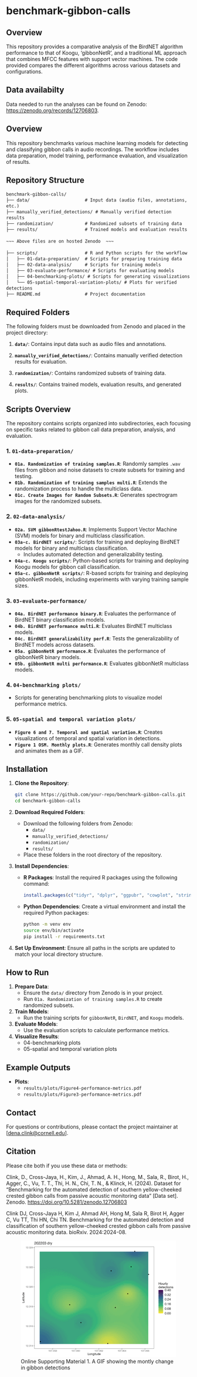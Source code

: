 
<!-- README.md is generated from README.Rmd. Please edit that file -->

# benchmark-gibbon-calls

<!-- badges: start -->
<!-- badges: end -->

## Overview

This repository provides a comparative analysis of the BirdNET algorithm
performance to that of Koogu, ‘gibbonNetR’, and a traditional ML
approach that combines MFCC features with support vector machines. The
code provided compares the different algorithms across various datasets
and configurations.

## Data availabilty

Data needed to run the analyses can be found on Zenodo:
<https://zenodo.org/records/12706803>.

## Overview

This repository benchmarks various machine learning models for detecting
and classifying gibbon calls in audio recordings. The workflow includes
data preparation, model training, performance evaluation, and
visualization of results.

## Repository Structure

    benchmark-gibbon-calls/
    ├── data/                     # Input data (audio files, annotations, etc.)
    ├── manually_verified_detections/ # Manually verified detection results
    ├── randomization/            # Randomized subsets of training data
    ├── results/                  # Trained models and evaluation results

    ~~~ Above files are on hosted Zenodo  ~~~ 

    ├── scripts/                  # R and Python scripts for the workflow
    │   ├── 01-data-preparation/  # Scripts for preparing training data
    │   ├── 02-data-analysis/     # Scripts for training models
    │   ├── 03-evaluate-performance/ # Scripts for evaluating models
    │   ├── 04-benchmarking-plots/ # Scripts for generating visualizations
    │   └── 05-spatial-temporal-variation-plots/ # Plots for verified detections
    ├── README.md                 # Project documentation

## Required Folders

The following folders must be downloaded from Zenodo and placed in the
project directory:  
1. **`data/`**: Contains input data such as audio files and
annotations.  
2. **`manually_verified_detections/`**: Contains manually verified
detection results for evaluation.

3.  **`randomization/`**: Contains randomized subsets of training data.

4.  **`results/`**: Contains trained models, evaluation results, and
    generated plots.

## Scripts Overview

The repository contains scripts organized into subdirectories, each
focusing on specific tasks related to gibbon call data preparation,
analysis, and evaluation.

### 1. `01-data-preparation/`

- **`01a. Randomization of training samples.R`**: Randomly samples
  `.wav` files from gibbon and noise datasets to create subsets for
  training and testing.
- **`01b. Randomization of training samples multi.R`**: Extends the
  randomization process to handle the multiclass data.
- **`01c. Create Images for Random Subsets.R`**: Generates spectrogram
  images for the randomized subsets.

### 2. `02-data-analysis/`

- **`02a. SVM gibbonRtestJahoo.R`**: Implements Support Vector Machine
  (SVM) models for binary and multiclass classification.
- **`03a-c. BirdNET scripts/`**: Scripts for training and deploying
  BirdNET models for binary and multiclass classification.
  - Includes automated detection and generalizability testing.
- **`04a-c. Koogu scripts/`**: Python-based scripts for training and
  deploying Koogu models for gibbon call classification.
- **`05a-c. gibbonNetR scripts/`**: R-based scripts for training and
  deploying gibbonNetR models, including experiments with varying
  training sample sizes.

### 3. `03-evaluate-performance/`

- **`04a. BirdNET performance binary.R`**: Evaluates the performance of
  BirdNET binary classification models.
- **`04b. BirdNET performance multi.R`**: Evaluates BirdNET multiclass
  models.
- **`04c. BirdNET generalizability perf.R`**: Tests the generalizability
  of BirdNET models across datasets.
- **`05a. gibbonNetR performance.R`**: Evaluates the performance of
  gibbonNetR binary models.
- **`05b. gibbonNetR multi performance.R`**: Evaluates gibbonNetR
  multiclass models.

### 4. `04-benchmarking plots/`

- Scripts for generating benchmarking plots to visualize model
  performance metrics.

### 5. `05-spatial and temporal variation plots/`

- **`Figure 6 and 7. Temporal and spatial variation.R`**: Creates
  visualizations of temporal and spatial variation in detections.
- **`Figure 1 OSM. Monthly plots.R`**: Generates monthly call density
  plots and animates them as a GIF.

## Installation

1.  **Clone the Repository**:

    ``` bash
    git clone https://github.com/your-repo/benchmark-gibbon-calls.git
    cd benchmark-gibbon-calls
    ```

2.  **Download Required Folders**:

    - Download the following folders from Zenodo:
      - `data/`
      - `manually_verified_detections/`
      - `randomization/`
      - `results/`
    - Place these folders in the root directory of the repository.

3.  **Install Dependencies**:

    - **R Packages**: Install the required R packages using the
      following command:

      ``` r
      install.packages(c("tidyr", "dplyr", "ggpubr", "cowplot", "stringr", "caret", "pROC"))
      ```

    - **Python Dependencies**: Create a virtual environment and install
      the required Python packages:

      ``` bash
      python -m venv env
      source env/bin/activate
      pip install -r requirements.txt
      ```

4.  **Set Up Environment**: Ensure all paths in the scripts are updated
    to match your local directory structure.

## How to Run

1.  **Prepare Data**:
    - Ensure the `data/` directory from Zenodo is in your project.
    - Run `01a. Randomization of training samples.R` to create
      randomized subsets.
2.  **Train Models**:
    - Run the training scripts for `gibbonNetR`, `BirdNET`, and `Koogu`
      models.
3.  **Evaluate Models**:
    - Use the evaluation scripts to calculate performance metrics.
4.  **Visualize Results**:
    - 04-benchmarking plots
    - 05-spatial and temporal variation plots

## Example Outputs

- **Plots**:
  - `results/plots/Figure4-performance-metrics.pdf`
  - `results/plots/Figure3-performance-metrics.pdf`

## Contact

For questions or contributions, please contact the project maintainer at
\[<dena.clink@cornell.edu>\].

## Citation

Please cite both if you use these data or methods:

Clink, D., Cross-Jaya, H., Kim, J., Ahmad, A. H., Hong, M., Sala, R.,
Birot, H., Agger, C., Vu, T. T., Thi, H. N., Chi, T. N., & Klinck, H.
(2024). Dataset for “Benchmarking for the automated detection of
southern yellow-cheeked crested gibbon calls from passive acoustic
monitoring data” \[Data set\]. Zenodo.
<https://doi.org/10.5281/zenodo.12706803>

Clink DJ, Cross-Jaya H, Kim J, Ahmad AH, Hong M, Sala R, Birot H, Agger
C, Vu TT, Thi HN, Chi TN. Benchmarking for the automated detection and
classification of southern yellow-cheeked crested gibbon calls from
passive acoustic monitoring data. bioRxiv. 2024:2024-08.

<figure>
<img
src="https://github.com/DenaJGibbon/benchmark-gibbon-calls/blob/main/MonthlyGIFFramesCallDensityOverTime.gif"
alt="Online Supporting Material 1. A GIF showing the montly change in gibbon detections" />
<figcaption aria-hidden="true">Online Supporting Material 1. A GIF
showing the montly change in gibbon detections</figcaption>
</figure>
